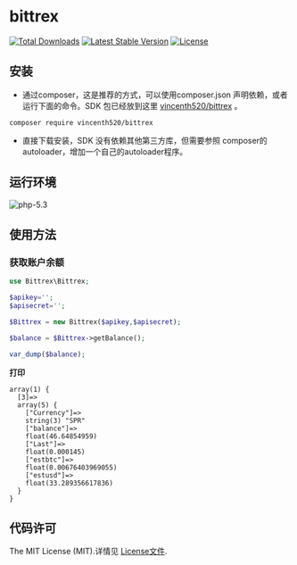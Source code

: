 # bittrex
[![Total Downloads](https://poser.pugx.org/vincenth520/bittrex/downloads.svg)](https://packagist.org/packages/vincenth520/bittrex)
[![Latest Stable Version](https://img.shields.io/packagist/v/vincenth520/bittrex.svg)](https://packagist.org/packages/vincenth520/bittrex)
[![License](https://poser.pugx.org/vincenth520/bittrex/license.svg)](https://packagist.org/packages/vincenth520/bittrex)

## 安装
- 通过composer，这是推荐的方式，可以使用composer.json 声明依赖，或者运行下面的命令。SDK 包已经放到这里 [vincenth520/bittrex](https://packagist.org/packages/vincenth520/bittrex) 。

```
composer require vincenth520/bittrex
```

- 直接下载安装，SDK 没有依赖其他第三方库，但需要参照 composer的autoloader，增加一个自己的autoloader程序。

## 运行环境
![php-5.3](https://img.shields.io/badge/php-5.3-yellowgreen.svg)

## 使用方法

### 获取账户余额
 
```php
use Bittrex\Bittrex;

$apikey='';
$apisecret='';

$Bittrex = new Bittrex($apikey,$apisecret);

$balance = $Bittrex->getBalance();

var_dump($balance);
```

**打印**
```
array(1) {
  [3]=>
  array(5) {
    ["Currency"]=>
    string(3) "SPR"
    ["balance"]=>
    float(46.64854959)
    ["Last"]=>
    float(0.000145)
    ["estbtc"]=>
    float(0.00676403969055)
    ["estusd"]=>
    float(33.289356617836)
  }
}
```


## 代码许可
The MIT License (MIT).详情见 [License文件](https://github.com/vincenth520/bittrex/blob/master/LICENSE).
